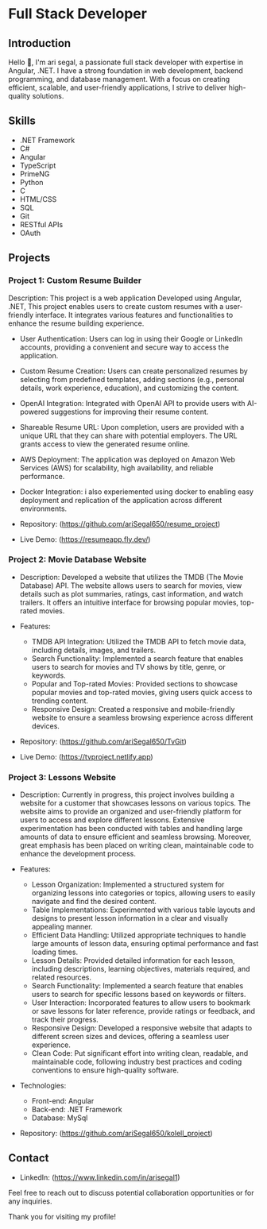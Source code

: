 # Full Stack Developer


## Introduction

Hello 👋, I'm ari segal, a passionate full stack developer with expertise in Angular, .NET. I have a strong foundation in web development, backend programming, and database management. With a focus on creating efficient, scalable, and user-friendly applications, I strive to deliver high-quality solutions.


## Skills

- .NET Framework
- C#
- Angular
- TypeScript
- PrimeNG
- Python
- C
- HTML/CSS
- SQL
- Git
- RESTful APIs
- OAuth

## Projects

### Project 1: Custom Resume Builder

 Description: This project is a web application Developed using Angular, .NET, This project enables users to create custom resumes with a user-friendly interface. It integrates various features and functionalities to enhance the resume building experience.

  - User Authentication: Users can log in using their Google or LinkedIn accounts, providing a convenient and secure way to access the application.

  - Custom Resume Creation: Users can create personalized resumes by selecting from predefined templates, adding sections (e.g., personal details, work experience, education), and customizing the content.

  -  OpenAI Integration: Integrated with OpenAI API to provide users with AI-powered suggestions for improving their resume content.

  - Shareable Resume URL: Upon completion, users are provided with a unique URL that they can share with potential employers. The URL grants access to view the generated resume online.

  - AWS Deployment: The application was deployed on Amazon Web Services (AWS) for scalability, high availability, and reliable performance.

  - Docker Integration: i also experiemented using docker to enabling easy deployment and replication of the application across different environments.
- Repository: (https://github.com/ariSegal650/resume_project)
- Live Demo: (https://resumeapp.fly.dev/)


### Project 2: Movie Database Website

- Description: Developed a website that utilizes the TMDB (The Movie Database) API. The website allows users to search for movies, view details such as plot summaries, ratings, cast information, and watch trailers. It offers an intuitive interface for browsing popular movies, top-rated movies.

- Features:
  - TMDB API Integration: Utilized the TMDB API to fetch movie data, including details, images, and trailers.
  - Search Functionality: Implemented a search feature that enables users to search for movies and TV shows by title, genre, or keywords.
  - Popular and Top-rated Movies: Provided sections to showcase popular movies and top-rated movies, giving users quick access to trending content.
  - Responsive Design: Created a responsive and mobile-friendly website to ensure a seamless browsing experience across different devices.

- Repository: (https://github.com/ariSegal650/TvGit)
- Live Demo: (https://tvproject.netlify.app)


### Project 3: Lessons Website

- Description: Currently in progress, this project involves building a website for a customer that showcases lessons on various topics. The website aims to provide an organized and user-friendly platform for users to access and explore different lessons. Extensive experimentation has been conducted with tables and handling large amounts of data to ensure efficient and seamless browsing. Moreover, great emphasis has been placed on writing clean, maintainable code to enhance the development process.

- Features:
  - Lesson Organization: Implemented a structured system for organizing lessons into categories or topics, allowing users to easily navigate and find the desired content.
  - Table Implementations: Experimented with various table layouts and designs to present lesson information in a clear and visually appealing manner.
  - Efficient Data Handling: Utilized appropriate techniques to handle large amounts of lesson data, ensuring optimal performance and fast loading times.
  - Lesson Details: Provided detailed information for each lesson, including descriptions, learning objectives, materials required, and related resources.
  - Search Functionality: Implemented a search feature that enables users to search for specific lessons based on keywords or filters.
  - User Interaction: Incorporated features to allow users to bookmark or save lessons for later reference, provide ratings or feedback, and track their progress.
  - Responsive Design: Developed a responsive website that adapts to different screen sizes and devices, offering a seamless user experience.
  - Clean Code: Put significant effort into writing clean, readable, and maintainable code, following industry best practices and coding conventions to ensure high-quality software.

- Technologies:
  - Front-end: Angular
  - Back-end: .NET Framework
  - Database: MySql

- Repository: (https://github.com/ariSegal650/kolell_project)

## Contact

- LinkedIn: (https://www.linkedin.com/in/arisegal1)

Feel free to reach out to discuss potential collaboration opportunities or for any inquiries.

Thank you for visiting my profile!

